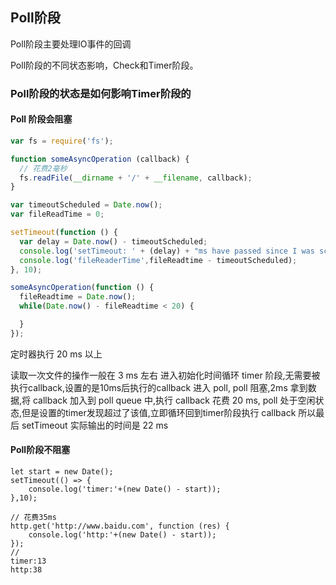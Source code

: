 ## Poll阶段

Poll阶段主要处理IO事件的回调

Poll阶段的不同状态影响，Check和Timer阶段。


### Poll阶段的状态是如何影响Timer阶段的


#### Poll 阶段会阻塞
```javascript
var fs = require('fs');

function someAsyncOperation (callback) {
  // 花费2毫秒
  fs.readFile(__dirname + '/' + __filename, callback);
}

var timeoutScheduled = Date.now();
var fileReadTime = 0;

setTimeout(function () {
  var delay = Date.now() - timeoutScheduled;
  console.log('setTimeout: ' + (delay) + "ms have passed since I was scheduled");
  console.log('fileReaderTime',fileReadtime - timeoutScheduled);
}, 10);

someAsyncOperation(function () {
  fileReadtime = Date.now();
  while(Date.now() - fileReadtime < 20) {

  }
});
```
定时器执行 20 ms 以上

读取一次文件的操作一般在 3 ms 左右
进入初始化时间循环
timer 阶段,无需要被执行callback,设置的是10ms后执行的callback
进入 poll, poll 阻塞,2ms 拿到数据,将 callback 加入到 poll queue 中,执行 callback 花费 20 ms, poll 处于空闲状态,但是设置的timer发现超过了该值,立即循环回到timer阶段执行 callback
所以最后 setTimeout 实际输出的时间是 22 ms

#### Poll阶段不阻塞
```
let start = new Date();
setTimeout(() => {
    console.log('timer:'+(new Date() - start));
},10);

// 花费35ms
http.get('http://www.baidu.com', function (res) {
    console.log('http:'+(new Date() - start));
});
//
timer:13
http:38
```



